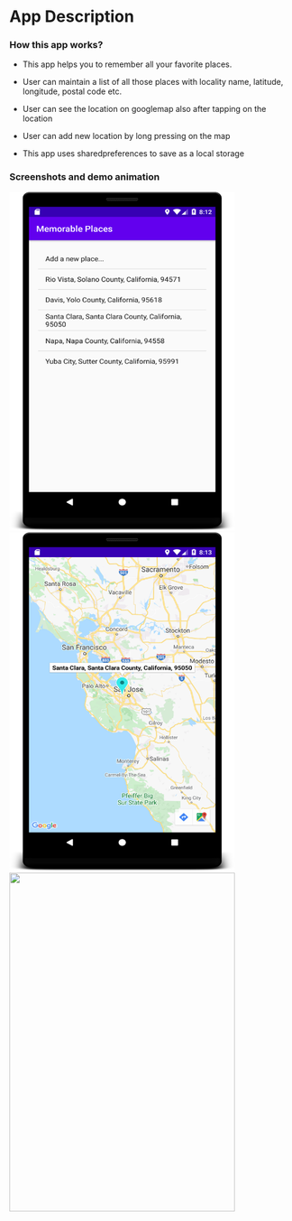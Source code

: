# App Description

### How this app works?

* This app helps you to remember all your favorite places. 

* User can maintain a list of all those places with locality name, latitude, longitude, postal code etc.

* User can see the location on googlemap also after tapping on the location

* User can add new location by long pressing on the map 

* This app uses sharedpreferences to save as a local storage

### Screenshots and demo animation

<img src=".\screenshots\image1.png" height=600 width=400>
<img src=".\screenshots\image2.png" height=600 width=400>

<img src=".\screenshots\video.gif" height=600 width=400>